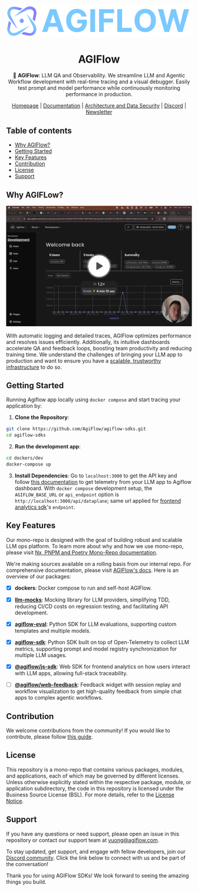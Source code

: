 <div align="center">

![Logo of AGIFlow](./docs/agiflow_logo.png)

# **AGIFlow**

🤖 **AGIFlow**: LLM QA and Observability. We streamline LLM and Agentic Workflow development with real-time tracing and a visual debugger. Easily test prompt and model performance while continuously monitoring performance in production.

[Homepage](https://agiflow.io/) | [Documentation](https://docs.agiflow.io/) | [Architecture and Data Security](./docs/architecture.md) | [Discord](https://discord.gg/bk6usPc4) | [Newsletter](https://mailchi.mp/agiflow/agiflow-sub)

</div>

## Table of contents

- [Why AGIFlow?](#why-agiflow)
- [Getting Started](#getting-started)
- [Key Features](#key-features)
- [Contribution](#contribution)
- [License](#license)
- [Support](#support)

## Why AGIFLow?


[<img src="./docs/overview.png">](https://www.loom.com/share/d2e4fcb3b7c847ec8bc752f48a644570)


With automatic logging and detailed traces, AGIFlow optimizes performance and resolves issues efficiently. Additionally, its intuitive dashboards accelerate QA and feedback loops, boosting team productivity and reducing training time. We understand the challenges of bringing your LLM app to production and want to ensure you have a [scalable, trustworthy infrastructure](./docs/architecture.md) to do so.

## Getting Started

Running Agiflow app locally using `docker compose` and start tracing your application by:

1. **Clone the Repository**:
```bash
git clone https://github.com/AgiFlow/agiflow-sdks.git
cd agiflow-sdks
```

2. **Run the development app**: 
```bash
cd dockers/dev
docker-compose up
```

3. **Install Dependencies**:
Go to `localhost:3000` to get the API key and follow [this documentation](https://docs.agiflow.io/python) to get telemetry from your LLM app to Agiflow dashboard. With `docker compose` development setup, the `AGIFLOW_BASE_URL` or `api_endpoint` option is `http://localhost:3000/api/dataplane`; same url applied for [frontend analytics sdk](https://docs.agiflow.io/web)'s `endpoint`.

## Key Features

Our mono-repo is designed with the goal of building robust and scalable LLM ops platform. To learn more about why and how we use mono-repo, please visit [Nx, PNPM and Poetry Mono-Repo documentation](./docs/mono-repo.md).  

We're making sources available on a rolling basis from our internal repo. For comprehensive documentation, please visit [AGIFlow's docs](https://docs.agiflow.io). Here is an overview of our packages:

- [x] **dockers**: Docker compose to run and self-host AGIFlow.
- [x] **[llm-mocks](https://docs.agiflow.io/llm-mocks)**: Mocking library for LLM providers, simplifying TDD, reducing CI/CD costs on regression testing, and facilitating API development.
- [x] **[agiflow-eval](https://docs.agiflow.io/python-agiflow-eval)**: Python SDK for LLM evaluations, supporting custom templates and multiple models.
- [x] **[agiflow-sdk](https://docs.agiflow.io/python)**: Python SDK built on top of Open-Telemetry to collect LLM metrics, supporting prompt and model registry synchronization for multiple LLM usages.
- [x] **[@agiflow/js-sdk](https://docs.agiflow.io/web)**: Web SDK for frontend analytics on how users interact with LLM apps, allowing full-stack traceability.
- [ ] **[@agiflow/web-feedback](https://docs.agiflow.io/web/feedback)**: Feedback widget with session replay and workflow visualization to get high-quality feedback from simple chat apps to complex agentic workflows.


## Contribution

We welcome contributions from the community! If you would like to contribute, please follow [this guide](./Contribution.md).

## License

This repository is a mono-repo that contains various packages, modules, and applications, each of which may be governed by different licenses. Unless otherwise explicitly stated within the respective package, module, or application subdirectory, the code in this repository is licensed under the Business Source License (BSL). For more details, refer to the [License Notice](./LICENSE).

## Support

If you have any questions or need support, please open an issue in this repository or contact our support team at vuong@agiflow.com.

To stay updated, get support, and engage with fellow developers, join our [Discord community](https://discord.gg/bk6usPc4). Click the link below to connect with us and be part of the conversation!

Thank you for using AGIFlow SDKs! We look forward to seeing the amazing things you build.
